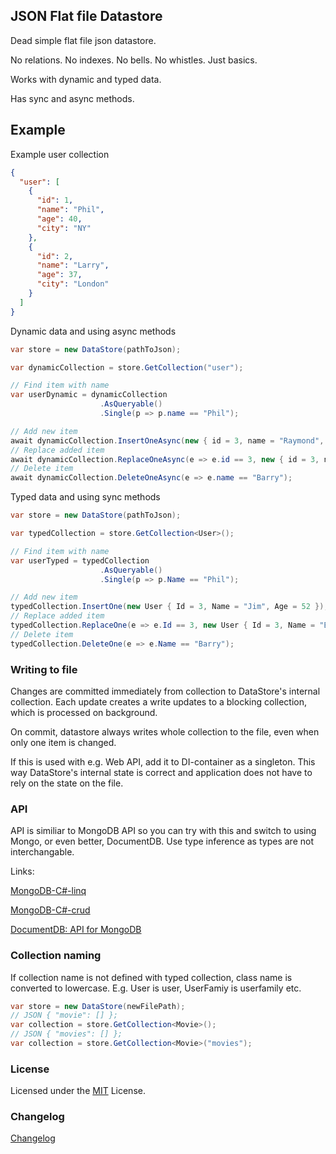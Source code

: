 JSON Flat file Datastore
----------------------------------

Dead simple flat file json datastore.

No relations. No indexes. No bells. No whistles. Just basics.

Works with dynamic and typed data.

Has sync and async methods.

## Example

Example user collection

```json
{
  "user": [
    {
      "id": 1,
      "name": "Phil",
      "age": 40,
      "city": "NY"
    },
	{
      "id": 2,
      "name": "Larry",
      "age": 37,
      "city": "London"
    }
  ]
}
```

Dynamic data and using async methods

```csharp
var store = new DataStore(pathToJson);

var dynamicCollection = store.GetCollection("user");

// Find item with name
var userDynamic = dynamicCollection
                    .AsQueryable()
                    .Single(p => p.name == "Phil");

// Add new item
await dynamicCollection.InsertOneAsync(new { id = 3, name = "Raymond", age = 32 });
// Replace added item
await dynamicCollection.ReplaceOneAsync(e => e.id == 3, new { id = 3, name = "Barry", age = 32 });
// Delete item
await dynamicCollection.DeleteOneAsync(e => e.name == "Barry");
```

Typed data and using sync methods

```csharp
var store = new DataStore(pathToJson);

var typedCollection = store.GetCollection<User>();

// Find item with name
var userTyped = typedCollection
                    .AsQueryable()
                    .Single(p => p.Name == "Phil");

// Add new item
typedCollection.InsertOne(new User { Id = 3, Name = "Jim", Age = 52 });
// Replace added item
typedCollection.ReplaceOne(e => e.Id == 3, new User { Id = 3, Name = "Barry", Age = 52 });
// Delete item
typedCollection.DeleteOne(e => e.Name == "Barry");
```

### Writing to file

Changes are committed immediately from collection to DataStore's internal collection. Each update creates a write updates to a blocking collection, which is processed on background. 

On commit, datastore always writes whole collection to the file, even when only one item is changed.

If this is used with e.g. Web API, add it to DI-container as a singleton. This way DataStore's internal state is correct and application does not have to rely on the state on the file.

### API

API is similiar to MongoDB API so you can try with this and switch to using Mongo, or even better, DocumentDB. Use type inference as types are not interchangable.

Links:

[MongoDB-C#-linq](http://mongodb.github.io/mongo-csharp-driver/2.4/reference/driver/crud/linq/#queryable)

[MongoDB-C#-crud](http://mongodb.github.io/mongo-csharp-driver/2.4/reference/driver/crud/writing/)

[DocumentDB: API for MongoDB](https://docs.microsoft.com/en-us/azure/documentdb/documentdb-mongodb-application)

### Collection naming

If collection name is not defined with typed collection, class name is converted to lowercase. E.g. User is user, UserFamiy is userfamily etc.

```csharp
var store = new DataStore(newFilePath);
// JSON { "movie": [] };
var collection = store.GetCollection<Movie>();
// JSON { "movies": [] };
var collection = store.GetCollection<Movie>("movies");
```

### License

Licensed under the [MIT](LICENSE) License.

### Changelog

[Changelog](CHANGELOG.md)
